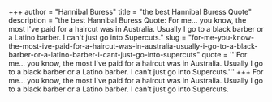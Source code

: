 +++
author = "Hannibal Buress"
title = "the best Hannibal Buress Quote"
description = "the best Hannibal Buress Quote: For me... you know, the most I've paid for a haircut was in Australia. Usually I go to a black barber or a Latino barber. I can't just go into Supercuts."
slug = "for-me-you-know-the-most-ive-paid-for-a-haircut-was-in-australia-usually-i-go-to-a-black-barber-or-a-latino-barber-i-cant-just-go-into-supercuts"
quote = '''For me... you know, the most I've paid for a haircut was in Australia. Usually I go to a black barber or a Latino barber. I can't just go into Supercuts.'''
+++
For me... you know, the most I've paid for a haircut was in Australia. Usually I go to a black barber or a Latino barber. I can't just go into Supercuts.
